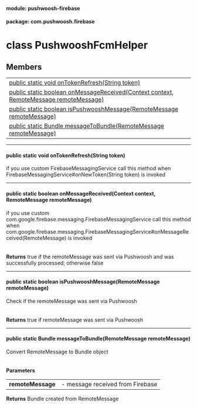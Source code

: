 
#### module: pushwoosh-firebase  

#### package: com.pushwoosh.firebase  

# <a name="heading"></a>class PushwooshFcmHelper  

## Members  

<table>
	<tr>
		<td><a href="#1a6105f667bccb60cf27a1744073d02aaf">public static void onTokenRefresh(String token)</a></td>
	</tr>
	<tr>
		<td><a href="#1a3afbf08a5733de7e6344869b29b6d520">public static boolean onMessageReceived(Context context, RemoteMessage remoteMessage)</a></td>
	</tr>
	<tr>
		<td><a href="#1a8766431ae59d770782d90c308e7c97e9">public static boolean isPushwooshMessage(RemoteMessage remoteMessage)</a></td>
	</tr>
	<tr>
		<td><a href="#1ae3fa62be7b6c45432d961e43e883eb77">public static Bundle messageToBundle(RemoteMessage remoteMessage)</a></td>
	</tr>
</table>


----------  
  

#### <a name="1a6105f667bccb60cf27a1744073d02aaf"></a>public static void onTokenRefresh(String token)  
if you use custom FirebaseMessagingService call this method when FirebaseMessagingService#onNewToken(String token) is invoked 

----------  
  

#### <a name="1a3afbf08a5733de7e6344869b29b6d520"></a>public static boolean onMessageReceived(Context context, RemoteMessage remoteMessage)  
if you use custom com.google.firebase.messaging.FirebaseMessagingService call this method when com.google.firebase.messaging.FirebaseMessagingService#onMessageReceived(RemoteMessage) is invoked<br/><br/><br/><strong>Returns</strong> true if the remoteMessage was sent via Pushwoosh and was successfully processed; otherwise false 

----------  
  

#### <a name="1a8766431ae59d770782d90c308e7c97e9"></a>public static boolean isPushwooshMessage(RemoteMessage remoteMessage)  
Check if the remoteMessage was sent via Pushwoosh<br/><br/><br/><strong>Returns</strong> true if remoteMessage was sent via Pushwoosh 

----------  
  

#### <a name="1ae3fa62be7b6c45432d961e43e883eb77"></a>public static Bundle messageToBundle(RemoteMessage remoteMessage)  
Convert RemoteMessage to Bundle object<br/><br/><br/><strong>Parameters</strong><br/>
<table>
	<tr>
		<td><strong>remoteMessage</strong></td>
		<td>- message received from Firebase </td>
	</tr>
</table>
<strong>Returns</strong> Bundle created from RemoteMessage 